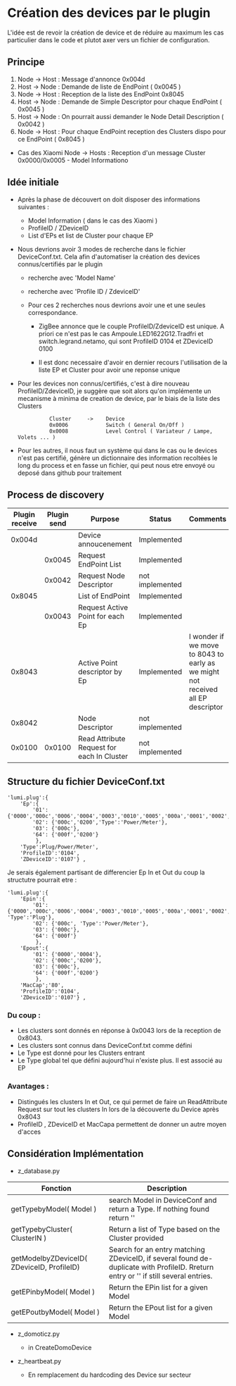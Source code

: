 # Création des devices par le plugin

L'idée est de revoir la création de device et de réduire au maximum les cas particulier dans le code et plutot axer vers un fichier de configuration.

## Principe

1. Node -> Host : Message d'annonce 0x004d
1. Host -> Node : Demande de liste de EndPoint ( 0x0045 )
1. Node -> Host : Reception de la liste des EndPoint 0x8045
1. Host -> Node : Demande de Simple Descriptor pour chaque EndPoint ( 0x0045 )
1. Host -> Node : On pourrait aussi demander le Node Detail Description ( 0x0042 )
1. Node -> Host : Pour chaque EndPoint reception des Clusters dispo pour ce EndPoint ( 0x8045 )

* Cas des Xiaomi 
Node -> Hosts : Reception d'un message Cluster 0x0000/0x0005 - Model Informationo


## Idée initiale

* Après la phase de découvert on doit disposer des informations suivantes :
  * Model Information ( dans le cas des Xiaomi )
  * ProfileID / ZDeviceID
  * List d'EPs et list de Cluster pour chaque EP


* Nous devrions avoir 3 modes de recherche  dans le fichier DeviceConf.txt. Cela afin d'automatiser la création des devices connus/certifiés par le plugin
  * recherche avec 'Model Name'
  * recherche avec 'Profile ID / ZdeviceID'

  * Pour ces 2 recherches nous devrions avoir une et une seules correspondance.
    * ZigBee annonce que le couple ProfileID/ZdeviceID est unique. A priori ce n'est pas le cas Ampoule.LED1622G12.Tradfri et switch.legrand.netamo, qui sont ProfileID 0104 et ZDeviceID 0100

    * Il est donc necessaire d'avoir en dernier recours l'utilisation de la liste EP et Cluster pour avoir une reponse unique


* Pour les devices non connus/certifiés, c'est à dire nouveau ProfileID/ZdeviceID, je suggère que soit alors qu'on implémente un mecanisme à minima de creation de device, par le biais de la liste des Clusters

				Cluster     ->    Device
				0x0006			  Switch ( General On/Off )
				0x0008			  Level Control ( Variateur / Lampe, Volets ... )

* Pour les autres, il nous faut un système qui dans le cas ou le devices n'est pas certifié, génère un dictionnaire des information recoltées le long du process et en fasse un fichier, qui peut nous etre envoyé ou deposé dans github pour traitement


## Process de discovery

| Plugin receive | Plugin send | Purpose | Status | Comments |
|----------------|-------------|---------|--------|----------|
| 0x004d | | Device annoucenement | Implemented | |
| | 0x0045 | Request EndPoint List | Implemented | |
| | 0x0042 | Request Node Descriptor | not implemented | |
| 0x8045 | | List of EndPoint | Implemented | |
| | 0x0043 | Request Active Point for each Ep | Implemented | |
| 0x8043 | | Active Point descriptor by Ep | Implemented | I wonder if we move to 8043 to early as we might not received all EP descriptor |
| 0x8042 | | Node Descriptor | not implemented | |
| 0x0100 | 0x0100 | Read Attribute Request for each In Cluster | not implemented | |


## Structure du fichier DeviceConf.txt

```
'lumi.plug':{
	'Ep':{
		'01':{'0000','000c','0006','0004','0003','0010','0005','000a','0001','0002','Type':'Plug'}, 
		'02': {'000c','0200','Type':'Power/Meter'}, 
		'03': {'000c'}, 
		'64': {'000f','0200'}
	     }, 
	'Type':Plug/Power/Meter',
	'ProfileID':'0104',
	'ZDeviceID':'0107'} ,
```

Je serais également partisant de differencier Ep In et Out du coup la structutre pourrait etre :

```
'lumi.plug':{
	'Epin':{
		'01': {'0000','000c','0006','0004','0003','0010','0005','000a','0001','0002', 'Type':'Plug'},
		'02': {'000c', 'Type':'Power/Meter'}, 
		'03': {'000c'}, 
		'64': {'000f'}
	     }, 
	'Epout':{
		'01': {'0000','0004'}, 
		'02': {'000c','0200'}, 
		'03': {'000c'}, 
		'64': {'000f','0200'}
	     }, 
	'MacCap';'80',
	'ProfileID':'0104',
	'ZDeviceID':'0107'} ,
```


### Du coup :
* Les clusters sont donnés en réponse à 0x0043 lors de la reception de 0x8043.
* Les clusters sont connus dans DeviceConf.txt comme défini
* Le Type est donné pour les Clusters entrant
* Le Type global tel que défini aujourd'hui n'existe plus. Il est associé au EP

### Avantages :
* Distingués les clusters In et Out, ce qui permet de faire un ReadAttribute Request sur tout les clusters In lors de la découverte du Device après 0x8043
* ProfileID , ZDeviceID et MacCapa permettent de donner un autre moyen d'acces 


## Considération Implémentation

* z_database.py

| Fonction | Description |
|----------|-------------|
| getTypebyModel( Model )                    | search Model in DeviceConf and return a Type. If nothing found return '' |
| getTypebyCluster( ClusterIN )              | Return a list of Type based on the Cluster provided | 
| getModelbyZDeviceID( ZDeviceID, ProfileID) | Search for an entry matching ZDeviceID, if several found de-duplicate with ProfileID. Rreturn entry or '' if still several entries. |
| getEPinbyModel( Model )                    | Return the EPin list for a given Model
| getEPoutbyModel( Model )                   | Return the EPout list for a given Model

* z_domoticz.py
  * in CreateDomoDevice

* z_heartbeat.py
  * En remplacement du hardcoding des Device sur secteur


